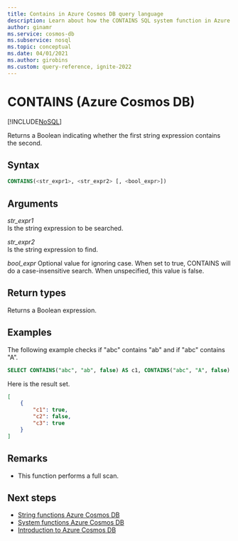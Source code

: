 ```yaml
---
title: Contains in Azure Cosmos DB query language
description: Learn about how the CONTAINS SQL system function in Azure Cosmos DB returns a Boolean indicating whether the first string expression contains the second
author: ginamr
ms.service: cosmos-db
ms.subservice: nosql
ms.topic: conceptual
ms.date: 04/01/2021
ms.author: girobins
ms.custom: query-reference, ignite-2022
---
```

# CONTAINS (Azure Cosmos DB)
[!INCLUDE[NoSQL](../../includes/appliesto-nosql.md)]

Returns a Boolean indicating whether the first string expression contains the second.  
  
## Syntax
  
```sql
CONTAINS(<str_expr1>, <str_expr2> [, <bool_expr>])  
```  
  
## Arguments
  
*str_expr1*  
   Is the string expression to be searched.  
  
*str_expr2*  
   Is the string expression to find.  

*bool_expr*
    Optional value for ignoring case. When set to true, CONTAINS will do a case-insensitive search. When unspecified, this value is false.
  
## Return types
  
  Returns a Boolean expression.  
  
## Examples
  
  The following example checks if "abc" contains "ab" and if "abc" contains "A".  
  
```sql
SELECT CONTAINS("abc", "ab", false) AS c1, CONTAINS("abc", "A", false) AS c2, CONTAINS("abc", "A", true) AS c3
```  
  
 Here is the result set.  
  
```json
[
    {
        "c1": true,
        "c2": false,
        "c3": true
    }
]
```  

## Remarks

- This function performs a full scan.

## Next steps

- [String functions Azure Cosmos DB](string-functions.md)
- [System functions Azure Cosmos DB](system-functions.yml)
- [Introduction to Azure Cosmos DB](../../introduction.md)
